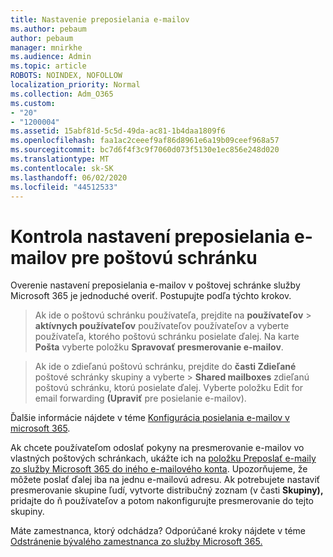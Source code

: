 ```yaml
---
title: Nastavenie preposielania e-mailov
ms.author: pebaum
author: pebaum
manager: mnirkhe
ms.audience: Admin
ms.topic: article
ROBOTS: NOINDEX, NOFOLLOW
localization_priority: Normal
ms.collection: Adm_O365
ms.custom:
- "20"
- "1200004"
ms.assetid: 15abf81d-5c5d-49da-ac81-1b4daa1809f6
ms.openlocfilehash: faa1ac2ceeef9af86d8961e6a19b09ceef968a57
ms.sourcegitcommit: bc7d6f4f3c9f7060d073f5130e1ec856e248d020
ms.translationtype: MT
ms.contentlocale: sk-SK
ms.lasthandoff: 06/02/2020
ms.locfileid: "44512533"
---
```

# <a name="check-the-email-forwarding-settings-for-a-mailbox"></a>Kontrola nastavení preposielania e-mailov pre poštovú schránku

Overenie nastavení preposielania e-mailov v poštovej schránke služby Microsoft 365 je jednoduché overiť. Postupujte podľa týchto krokov.
  
> Ak ide o poštovú schránku používateľa, prejdite na **používateľov** \> **aktívnych používateľov** používateľov používateľov a vyberte používateľa, ktorého poštovú schránku posielate ďalej. Na karte **Pošta** vyberte položku **Spravovať presmerovanie e-mailov**.

> Ak ide o zdieľanú poštovú schránku, prejdite do **časti Zdieľané** poštové schránky skupiny a vyberte \> **Shared mailboxes** zdieľanú poštovú schránku, ktorú posielate ďalej. Vyberte položku Edit for email forwarding **(Upraviť** pre posielanie e-mailov).

Ďalšie informácie nájdete v téme [Konfigurácia posielania e-mailov v microsoft 365](https://docs.microsoft.com/microsoft-365/admin/email/configure-email-forwarding).
  
Ak chcete používateľom odoslať pokyny na presmerovanie e-mailov vo vlastných poštových schránkach, ukážte ich na [položku Preposlať e-maily zo služby Microsoft 365 do iného e-mailového konta](https://support.office.com/article/Forward-email-from-Office-365-to-another-email-account-1ed4ee1e-74f8-4f53-a174-86b748ff6a0e). Upozorňujeme, že môžete poslať ďalej iba na jednu e-mailovú adresu. Ak potrebujete nastaviť presmerovanie skupine ľudí, vytvorte distribučný zoznam (v časti **Skupiny),** pridajte do ň používateľov a potom nakonfigurujte presmerovanie do tejto skupiny.
  
Máte zamestnanca, ktorý odchádza? Odporúčané kroky nájdete v téme [Odstránenie bývalého zamestnanca zo služby Microsoft 365.](https://docs.microsoft.com/microsoft-365/admin/add-users/remove-former-employee)